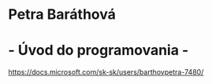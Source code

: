 # Petra Baráthová
# - Úvod do programovania -
https://docs.microsoft.com/sk-sk/users/barthovpetra-7480/
